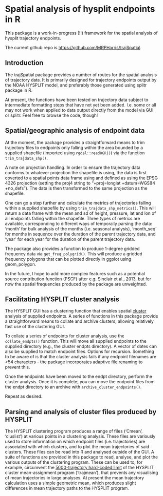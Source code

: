 
# Spatial analysis of hysplit endpoints in R

This package is a work-in-progress (!!) framework for the spatial
analysis of hysplit trajectory endpoints.

The current github repo is <https://github.com/MRPHarris/trajSpatial>.

## Introduction

The trajSpatial package provides a number of routes for the spatial
analysis of trajectory data. It is primarily designed for trajectory
endpoints output by the NOAA HYSPLIT model, and preferably those
generated using splitr package in R.

At present, the functions have been tested on trajectory data subject to
intermediate formatting steps that have not yet been added. I.e. some or
all may not work when applied to data output directly from the model via
GUI or splitr. Feel free to browse the code, though!

## Spatial/geographic analysis of endpoint data

At the moment, the package provides a straightforward means to trim
trajectory files to endpoints only falling within the area bounded by a
supplied shapefile (imported using `rgdal::readOGR()`) via the function
`trim_trajdata_shp()`.

A note on projection handling. In order to ensure the trajectory data
conforms to whatever projection the shapefile is using, the data is
first coverted to a spatial points data frame using and defined as using
the EPSG 4326 projection (setting the proj4 string to “+proj=longlat
+datum=WGS84 +no_defs”). The data is then transformed to the same
projection as the shapefile.

One can go a step further and calculate the metrics of trajectories
falling within a supplied shapefile by using
`trim_trajdata_shp_metrics()`. This will return a data frame with the
mean and sd of height, pressure, lat and lon of all endpoints falling
within the shapefile. Three types of metrics are available,
corresponding to different ways of temporally parsing the data: ‘month’
for bulk analysis of the months (i.e. seasonal analysis), ‘month_seq’
for months in sequence over the duration of the parent trajectory data,
and ‘year’ for each year for the duration of the parent trajectory data.

The package also provides a function to produce 1-degree gridded frequency 
data via `get_freq_polygrid()`. This will produce a gridded frequency polygons
that can be plotted directly in ggplot using geom_polygon.

In the future, I hope to add more complex features such as a potential
source contribution function (PSCF) after e.g. Sinclair et al., 2013,
but for now the spatial frequencies produced by the package are
unweighted.

## Facilitating HYSPLIT cluster analysis

The HYSPLIT GUI has a clustering function that enables spatial
[cluster](https://www.ready.noaa.gov/documents/Tutorial/html/traj_clus.html)
analysis of supplied endpoints. A series of functions in this package
provide a straightforward means to collate and archive clusters,
allowing relatively fast use of the clustering GUI.

To collate a series of endpoints for cluster analysis, use the
`collate_endpts()` function. This will move all supplied endpoints to
the supplied directory (e.g., the cluster endpts directory). A vector of
dates can also be supplied to match endpoint files. Options for
recursion. Something to be aware of is that the cluster analysis fails
if any endpoint filenames are \>54 characters - the package incorporates
adaptive file renaming to prevent this.

Once the endpoints have been moved to the endpt directory, perform the
cluster analysis. Once it is complete, you can move the endpoint files
from the endpt directory to an archive with
`archive_cluster_endpoints()`.

Repeat as desired.

## Parsing and analysis of cluster files produced by HYSPLIT

The HYSPLIT clustering program produces a range of files (‘Cmean’,
‘cluslist’) at various points in a clustering analysis. These files are
variously used to store information on which endpoint files
(i.e. trajectories) are associated with which clusters, and to plot the
mean trajectories of said clusters. These files can be read into R and
analysed outside of the GUI. A suite of functions are provided in this
package to read, analyse, and plot the various outputs of the clustering
program. These can be used to, for example, circumvent the
[5000-trajectory hard-coded
limit](https://hysplitbbs.arl.noaa.gov/viewtopic.php?f=3&t=2466) of the
HYSPLIT cluster mean-assignment program (‘trajmean’), that prevents any
visualising of mean trajectories in large analyses. At present the mean
trajectory calculation uses a simple geometric mean, which produces
slight differences in mean trajectory paths to the HYSPLIT program.
